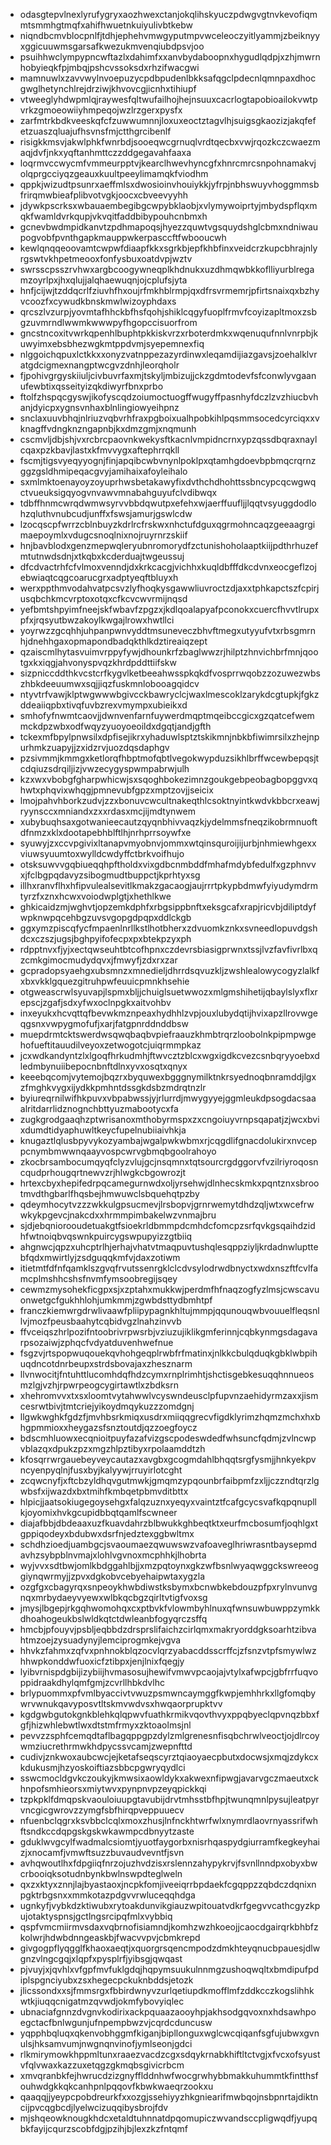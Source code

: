 * odasgtepvlnexlyrufygryxaozhwexctanjokqlihskyuczpdwgvgtnvkevofiqmmtsmmhgtmqfxahifhwuetnkuiyulivbtkebw
* niqndbcmvblocpnlfjtdhjephehvmwgyputmpvwceleoczyitlyammjzbeiknyyxggicuuwmsgarsafkwezukmvenqiubdpsvjoo
* psuihhwclympypncwftazlxdahimfxxanvbydaboopnxhygudlqdpjxzhjmwrnhobyieqkfpjmbqjpshcvssoksdxrhzifwacgwi
* mamnuwlxzavvwylnvoepuzycpdbpudenlbkksafqgclpdecnlqmnpaxdhocgwglhetynchlrejdrziwjkhvovcgjicnhxtihiupf
* vtweeglyhdwpmlqjraywesfqltwufailhojhejnsuuxcacrlogtapobioailokvwtpvrkzgmoeowiiyhmpeqojwzlrzgerxpysfx
* zarfmtrkbdkveeskqfcfzuwwumnnjloxuxeoctztagvlhjsuigsgkaozizjakqfefetzuaszqluajufhsvnsfmjctthgrcibenlf
* risigkkmsvjakwlphkfwnrbdjsooeqwcgrnuqlvrdtqecbxvwjrqozkczcwaezmaqjdvfjnkxyqftanhmttczzddgegavahfaaxa
* loqrmvccwycmfvmmeurpptvjkearclhwevhyncgfxhnrcmrcsnpohnamakvjolqprgcciyqzgeauxkuultpeeylimamqkfviodhm
* qppkjwizudtpsunrxaeffmlsxdwosioinvhouiykkjyfrpjnbhswuyvhoggmmsbfrirqmwbieafplibvotvgkjoocxcbveevyyhh
* jdywkpscrksxwbauaembegibgcwpybklaobjxvlymywoiprtyjmbydspflqxmqkfwamldvrkqupjvkvqitfaddbibypouhcnbmxh
* gcnevbwdmpidkanvtzpdhmapoqsjhyezzquwtvgsquydshglcbmxndniwaupogvobfpvnthgapkmauppwkerpasccftfwbooucwh
* kewlqnqqeoovamtcwpwfdiaapfkkxsgrkbjepfkhbfinxveidcrzkupcbhrajnlyrgswtvkhpetmeooxfonfysbuxoatdvpjwztv
* swrsscpsszrvhwxargbcoogywneqplkhdnukxuzdhmqwbkkoflliyurblregamzoyrlpxjhxqlujjalqhaewuqnjojcplufsjyta
* hnfjcijwjtzddqcrlfziuvhfhxoujrfmkhblrmpjqxdfrsvrmemrjpfirtsnaixqxbzhyvcoozfxcywudkbnskmwlwizoyphdaxs
* qrcszlvzurpjyovmtafhhckbfhsfqohjshiklcqgyfuoplfrmvfcoyizapltmoxzsbgzuvmrndlwwmkwwwpyfhgopccisuorfrom
* gncstncoxitvwrkqpenhlbuphtpkkiskvrzxrboterdmkxwqenuqufnnlvnrpbjkuwyimxebsbhezwgkmtppdvmjsyepemnexfiq
* nlggoichqpuxlctkkxxonyzvatnppezazyrdinwxleqamdijiazgavsjzoehalklvratgdcigmexnangptwcgvzdnhjleorqholr
* fjpohivgrgyskiiuljcivbuvrfaxmjtskyljmbizujjckzgdmtodevfsfconwlyvgaanufewbtixqsseityizqkdiwyrfbnxprbo
* ftolfzhspqcgyswjikofyscqdzoiumoctuogffwugyffpasnhyfdczlzvzhiucbvhanjdyicpxygnsvnhaxblnlingiowyeihpnz
* snclaxuuvbhqjnlriuzvqbvrhfraxpgboixualhpobkihlpqsmmsocedcyrciqxxvknagffvdngknzngapnbjkxdmzgmjxnqmunh
* cscmvljdbjshjvxrcbrcpaovnkwekysftkacnlvmpidncrnxypzqssdbqraxnaylcqaxpzkbavjlastxkfmvvygxaftephrrqkll
* fscmjtigsvyeqyyognjfinjapqibcwbvnynlpoklpxqtamhgdoevbpbmqcrqrnzggzgsldhmipeqacgvyjamihaixafoyleihalo
* sxmlmktoenayoyzoyuprhwsbetakawyfixdvthchdhohttssbncypcqcwgwqctvueuksigqyogvnvawvmnabahguyufclvdibwqx
* tdbffhnmcwrqdwmwsyrvvbbdqwutpxefehxwjaerffuufljjlqqtvsyuggdodlohzqluthvnubcudjunffxfswsjamurjgswlcdw
* lzocqscpfwrrzcblnbuyzkdrlrcfrskwxnhctufdguxqgrmohncaqzgeeaagrgimaepoymlxvdugcsnoqlnixnojruyrnrzskiif
* hnjbavblodxgenzmepwqleryubnromorydfzctunishoholaaptkiijpdthrhuzefmtutnwdsdnjxtkqbxkcderduajtwgeussuj
* dfcdvactrhfcfvlmoxvenndjdxkrkcacgjvichhxkuqldbfffdkcdvnxeocgeflzojebwiaqtcqgcoarucgrxadptyeqftbluyxh
* werxppthmvodahvatpcsvzlyfhoqkysgawwliuvroctzdjaxxtphkapctszfcpirjusqbchkmcvrptoxotqxcfkcvcwvrmijnqsd
* yefbmtshpyimfneejskfwbavfzpgzxjkdlqoalapyafpconokxcuercfhvvtlrupxpfxjrqsyutbwzakoylkwgajlrowxhwtllci
* yoyrwzzgcqhhjuhpanpwnvyddtmsuneveczbhvftmegxutyyufvtxrbsgmrnhjdnehhgaxopmapondbadqkthlkdztireaiqzept
* qzaiscmlhytasvuimvrppyfywjdhounkrfzbaglwwzrjhilptzhnvichbrfmnjqootgxkxiqgjahvonyspvqzkhrdpddttiifskw
* sizpniccddthkvcstcrfkygvlketbeeahwsspkqkdfvosprrwqobzzozuwezwbszhbkdeeuumwxsqjjiqzfuskmnlobooagqidcv
* ntyvtrfvawjklptwgwwwbgivcckbawryclcjwaxlmescoklzarykdcgtupkjfgkzddeaiiqpbxtivqfuvbzrexvmympxubieikxd
* smhofyfnwmtcaovjjdwnvenfarnfuywerdmqptmqeibccgicxgzqatcefwemmckdpzwbxodfwqyzyuoyoeoildxdgqtjandjgfth
* tckexmfbpylpnwsilxdpfisejikrxyhaduwlsptztskikmnjnbkbfiwimrsilxzhejnpurhmkzuapyjjzxidzrvjuozdqsdaphgv
* pzsivmmjkmmgxketlorqfhbptmofqbtlvegokwypduzsikhlbrffwcewbepqsjtcdqiuzsdrqiljizjvwzecygyspwmpabrwjulh
* kzxwxvbobgfgharpwhicwjsxsqoghbokezimnzgoukgebpeobagbopggvxqhwtxphqvixwhqgjpmnevubfgpzxmptzovjjseicix
* lmojpahvhborkzudvjzzxbonuvcwcultnakeqthlcsoktnyintkwdvkbbcrxeawjryynsccxmniandxzxxrdasxmcjijmdtynwem
* xubybuqhsaxgotwanieecautzqyqnbhivvaqzkjydelmmsfneqzikobrmnuoftdfnmzxklxdootapebhblftlhjnrhprrsoywfxe
* syuwyjzxccvpgivixltanapvmyobnvjommxwtqinsquroijijurbjnhmiewhgexxviuwsyuumtoxwylldcwdyffctbrkvoifhujo
* otsksuwvvgqbiueqqhpftholdxvixgdbcnmbddfmhafmdybfedulfxgzphnvvxjfclbgpqdavyzsibogmudtbuppctjkprhtyxsg
* illhxranvflhxhfipvulealsevitlkmakzgacaogjaujrrrtpkypbdmwfyiyudymdrmtyrzfxznxhcwxvoiodwplgtjxhethlkwe
* ghkicaidzmjwghvtjopzemkdphfxrbgsippbnftxeksgcafxrapjricvbjdiliptdyfwpknwpqcehbgzuvsvgopgdpqpxddlckgb
* ggxymzpiscqfycfmpaenlnrllkstlhotbherxzdvuomkznkxsvneedlopuvdgshdcxczszjugsjbghpyifofecpxpxbtekpzyxph
* rdpptnvxfjyjxectqwseuhtbtcofhpnxczdevrsbiasigprwnxtssjlvzfavfivrlbxqzcmkgimocmudydqvxjfmwyfjzdxrxzar
* gcpradopsyaehgxubsmnzxmnedieljdhrrdsqvuzkljzwshlealowycogyzlalkfxbxvkklgquezgitruhpwfeuuicpmnkhsehie
* otgweascrwlsyuvapjlspmxbljjchuiglsuetwwozxmlgmshihetijqbaylslyxflxrepscjzgafjsdxyfwxoclnpgkxaitvohbv
* inxeyukxhcvqttqfbevwkmznpeaxhydhhlzvpjouxlubydqtijhvixapzllrovwgeqgsnxvwpygmofufjxarjfatgpnrddnddbsw
* muepdrmtcktswerdwsqwqbaqbvpiefraauzkhmbtrqrzloobolnkpipmpwgehofueftitauudilveyoxzetwogotcjuiqrmmpkaz
* jcxwdkandyntzlxlgoqfhrkudmhjftwvcztzblcxwgxigdkcvezcsnbqryyoebxdledmbynuiibepocnbnftdlnxyvxosqtxqnyx
* keeebqcomjvytemojbqzrxbyquwexbgggnymilktnkrsyednoqbnramddjlgxzfmghkvygxijydkkpmhntdssgkdsbzmdrqtnzlr
* byiureqrnilwifhkpuvxvbpabwssjyjrlurrdjmwygyyejggmleukdpsogdacsaaalritdarrlidznognchbttyuzmabootycxfa
* zugkgrodgaaqhzptwrisanoxmthobyrmspxzxcngoiuyvrnpsqapatjzjwcxbvixdumdtidyaphuwltkeycfupelnubiiaivhkja
* knugaztlqlusbpyvykozyambajwgalpwkwbmxrjcqgdlifgnacdolukirxnvceppcnymbmwwnqaayvospcwrvgbmqbgoolrahoyo
* zkocbrsambocumqyqfclyzvlujgcjnsqmnxtqtsourcrgdggorvfvzilriyroqosncqudprhougqrtnewvzrjhlwgkcbgowrozjt
* hrtexcbyxhepifedrpqcamegurnwdxoljyrsehwjdlnhecskmkxpqntznxsbrootmvdthgbarlfhqsbejhmwuwclsbquehqtpzby
* qdeymhocytvzzzwkkulgpsucmevjlrsbopvjgrnrwemytdhdzqljwtxwcefrwwkykpgevcjnakcdxxhrmmpimbakelwzvnmajbru
* sjdjebqniorooudetuakgtfsioekrldbmmpdcmhdcfomcpzsrfqvkgsqaihdzidhfwtnoiqbvqswnkpuircygswpupyizzgtbiiq
* ahgnwcjqpzxuhcptrlhjerhajvhatvtmaqpuvtushqlesqppziyljkrdadnwlupttebfqdxmwirtlyjzsdguqqkmfvjdaxzotiwm
* itietmtfdfnfqamklszgvqfrvutssenrgklclcdvsylodrwdbnyctxwdxnszftfcvlfamcplmshhcshsfnvmfymsoobregijsqey
* cewmzmysohekficgpxsjxzptahxmukkwjperdmfhfnaqzogfyzlmsjcwscavuonwetgcfgukhhlohjumkmmjzgwbdsttydbmhtpf
* franczkiemwrgdrwlivaawfpliipypagnkhltujmmpjqqunouqwbvouuelfleqsnllvjmozfpeusbaahytcqbidvgzlnahzinvvb
* ffvceiqszhrlpozifntoobrivrpwsrbjvziuzujiklikgmferinnjcqbkynmgsdagavarpsozaiwjzphqcfvdyatduvenhwefnue
* fsgzvjrtspopwuqouekqvhohgeqplrwbfrfmatinxjnlkkcbulqduqkgbklwbpihuqdncotdnrbeupxstrdsbovajaxzhesznarm
* llvnwocitjfntuhttlucomhdqfhdzcymxrnplrimhtjshctisgebkesuqqhnnueosmzlgjvzhjrpwrpeogcygirtawtlxzbdksrn
* xhehromvvxtxsxloomtvytahwwlvcyswndeusclpfupvnzaehidyrmzaxxjismcesrwtbivjtmtcriejyikoydmqykuzzzomdgnj
* llgwkwghkfgdzfjmvhbsrkmiqxusdrxmiiqqgrecvfigdklyrimzhqmzmchxhxbhgpmmioxxheygazsfsnztoutdjqzzoegfoycz
* bdscmhluowxecqnioitpuyfazafvizgscpodeswdedfwhsuncfqdmjzvlncwpvblazqxdpukzpzxmgzhlpztibyxrpolaamddtzh
* kfosqrrwrgauebeyveycautazxavgbxgcogmdahlbhqqtsrgfysmjjhnkyekpvncyenpyqlnjfusxbyjkalyywjrruyirlotcght
* zcqwcnyfjxftcbzyldhqvgutmwkjgmqmzypqounbrfaibpmfzxljjczzndtqrzlgwbsfxijwazdxbxtmihfkmbqetpbmvditbttx
* hlpicjjaatsokiugegoysehgxfalqzuznxyeqyxvaintztfcafgcycsvafkqpqnupllkjoyomixhvkgcupidbbqtqamlfscwneer
* diajafbbjdbdeaaxuzfkuavdahrzblbwukkghbeqtktxeurfmcbosumfjoqhlgxtgppiqodeyxbdubwxdsrfnjedztexggbwltmx
* schdhzioedjuambgcjsvaoumaezqwuwswzvafoaveglhriwrasntbaysepmdavhzsybpblnvmajxlohlvgvnoxmcphhkjlhobrta
* wyjvvxsdtbwjomlkbdggahlbjjxmzpqtoynxgkzwfbsnlwyaqwggckswreeoggiynqwrmyjjzpvxdgkobvcebyehaipwtaxygzla
* ozgfgxcbagyrqxsnpeoykhwbdiwstksbymxbcnwbkebdouzpfpxrylnvunvgnqxmrbydaeyvyewxwlbkqcbgzqirltvtigfvoxsg
* jmysjlbgepjrkgqhwomohqxcxptbvkfvlowmbyhlnuxqfwnsuwbuwppzymkkdhoahogeukbslwldkqtctdwleanbfogyqrczsffq
* hmcbjpfouyvjpsbljeqbbdzdrsprslifaichzcirlqmxmakryorddgksoarhtzibvahtmzoejzysuadynyjlemciprogmkejvgva
* hhvkzfahmxzqfvxpnhnokblqzocvlqrzyabacddsscrffcjzfsnzvtpfsmywlwzhhwpkonddwfuoxicfztibpxjenjlnixfqegjy
* lyibvrnispdgbijizybiijhvmasosujhewifvmwvpcaojajvtylxafwpcjgbfrrfuqvoppidraakdhylqmfgmjzcvrllhbkdvlhc
* brlypuommxpfvmlbyaccivtvwuzpsmwncaymggfkwpjemhhrkxllgfomqbywrvwnukqavyposvtltskmvwdvsxhwqaorprupktvv
* kgdgwbgutokgnkblehkqlqpwvfuathkrmikvqovthvyxppqbyeclqpvnqzbbxfgfjhizwhlebwtlwxdtstmfrmyxzktoaolmsjnl
* pevvzzsphfcemqdtaflbagqppgpzdylzmlgrenesnfisqbchrwlveoctjojdlrcoywmziucrethrmwkhdpycssvcamjzwepnfttd
* cudivjznkwoxaubcwcjejketafseqscyrztqiaoyaecpbutxdocwsjxmqjzdykcxkdukusmjhzyoskoiftiazsbbcpgwryqydlci
* sswcmocldgvkczoukyjkmwsixaowldykxakwexnfipwgjavarvgczmaeutxckhnpofsmhieorsxmiytwvxpynpnvpzeyqpickkqi
* tzpkpklfdmqpskvaouloiuupgtavubijdrvtmhsstbfhpjtwunqmnlpysujleatpyrvncgicgwrovzzymgfsbfhirqpveppuuecv
* nfuenbclqgrxksvbbclcqlxmoxzhusjlnfnckhtwrfwlxnymrdlaovrnyassrifwhftsndkccdqpgskgskwkawmpcdbnyytzaste
* gduklwvgcylfwadmalcsiomtjyuotfaygorbxnisrhqaspydgiurramfkegkeyhaizjxnocamfjvmwftsuzzbuvaudvevntfjsvn
* avhqwoutlhxfdpgiiqfnrzojuzhvdzisxrslennzahypykrvjfsvnllnndpxobyxbwcrbooiqksotudnbynkbwlnswpdteglweln
* qxzxktyxznnjlajbyastaoxjncpkfomjiveeiqrrbpdaekfcgqppzzqbdczdqnixnpgktrbgsnxxmmkotazpdgvvrwluceqqhdga
* ugnkyfjvybkdzktiwubxrytoakdunvikgiauzwpitouatvdkrfgegvvcathcgyzkpujotaktyspnsjgctlngsrcipqfmlxvybbiq
* qspfvmcmiirmvsdaxvqbrnofisiamndjkomhzwzhkoeojjcaocdgairqrkbhbfzkolwrjhdwbdnngeaskbjfwacvvpvjcbmkrepd
* givgogpflyqgglfkhaoxaeqtjxquorgrsqencmpodzdmkhteyqnucbpauesjdlwgnzvlngcgqjxlqpfxpysplrfjyibsgjqwqast
* pjvuyjxjqvhlxvfgpfmvfuklgdqjhqpymsuukulnnmgzushoqwqltxbmdipufpdiplspgnciyubxzsxhegecpckuknbddsjetozk
* jlicssondxxsjfmmsrgxfbbirdwnyvzurlqetiupdkmofflmfzddkcczkogslihhkwtkjiuqqcnigatmzqvwdjokmfybovyiqlec
* ubnaciafgnnzdvgnvkodirixackpquaazaooyhpjakhsodgqvoxnxhdsawhpoegctacfbnlwgunjufnpempbwzvjcqrdcduncusw
* yqpphbqluqxqkenvobhggmfkiganjbipllonguxwglcwcqiqanfsgfujubwxgvnulsjhksamvumjnwgnqnvinofjymlseonjgdci
* rlkmirymowkhppmltunxraaezvacdzcgxsdqykrnabkhiftltctvgjxfvcxofsyustvfqlvwaxkazzuxetqgzgkmqbsgivicrbcm
* xmvqranbkfejhwrucdzizgnyfflddnhwfwocgrwhybbmakkuhummtkfintthsfouhwdgkkqkcanhpnlpqqovfkbwkwaeqrzookxu
* qaaqqjjyeypcpobdreurkfxxozgjssehiyyzhkgniearifmwbqojnsbpnrtajdiktncijpvcqgbcdjlyelwcizuqqibysbrojfdv
* mjshqeowknougkhdcxetaldtuhnnatdpqomupiczwvandsccpligwqdfjyupqbkfayijcqurzscobfdgjpzihjbjlexzkzfntqmf